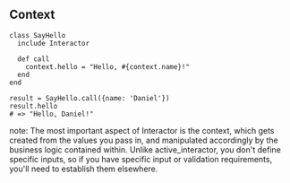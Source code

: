 ##  Context

    class SayHello
      include Interactor

      def call
        context.hello = "Hello, #{context.name}!"
      end
    end

    result = SayHello.call({name: 'Daniel'})
    result.hello
    # => "Hello, Daniel!"

note:
    The most important aspect of Interactor is the context, which gets created from the values you pass in, and
    manipulated accordingly by the business logic contained within. Unlike active_interactor, you don't define specific
    inputs, so if you have specific input or validation requirements, you'll need to establish them elsewhere.

